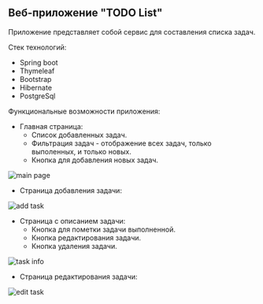 ## Веб-приложение "TODO List"

Приложение представляет собой сервис для составления списка задач.

Стек технологий: 
- Spring boot
- Thymeleaf
- Bootstrap
- Hibernate
- PostgreSql

Функциональные возможности приложения:
 - Главная страница:
    - Список добавленных задач.
    - Фильтрация задач - отображение всех задач, только выполенных, и только новых.
    - Кнопка для добавления новых задач.

![main page](https://i.postimg.cc/cHzV50MY/Main-page.png)
 
   - Страница добавления задачи:

![add task](https://i.postimg.cc/J0ZMNsVt/add-task.png)

   - Страница с описанием задачи:
      - Кнопка для пометки задачи выполненной.
      - Кнопка редактирования задачи.
      - Кнопка удаления задачи.

![task info](https://i.postimg.cc/nrbthnjx/task-info.png)

   - Страница редактирования задачи:

![edit task](https://i.postimg.cc/FzgwF3Xb/edit-task.png)